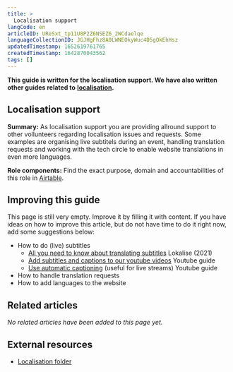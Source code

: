 ```yaml
---
title: >
  Localisation support
langCode: en
articleID: UReSxt_tp11U8P2Z6NSEZ6_2WCdaelqe
languageCollectionID: JGJHgFhz8A0LWNEOkyWuc4D5gOkEhHsz
updatedTimestamp: 1652619761765
createdTimestamp: 1642870043562
tags: []
---
```


**This guide is written for the localisation support. We have also written other guides related to** [**localisation**](/support/localisation)**.**

## Localisation support

**Summary:** As localisation support you are providing allround support to other vollunteers regarding localisation issues and requests. Some examples are organising live subtitels during an event, handling translation requests and working with the tech circle to enable website translations in even more languages.

**Role components:** Find the exact purpose, domain and accountabilities of this role in [Airtable](https://airtable.com/shr6GqOJ7587fNbEn/tbloV4g8loVisebVz).

## **Improving this guide**

This page is still very empty. Improve it by filling it with content. If you have ideas on how to improve this article, but do not have time to do it right now, add some suggestions below:

-   How to do (live) subtitles
    -   [All you need to know about translating subtitles](https://lokalise.com/blog/translating-subtitles/) Lokalise (2021)
    -   [Add subtitles and captions to our youtube videos](https://support.google.com/youtube/answer/2734796?hl=en) Youtube guide
    -   [Use automatic captioning](https://support.google.com/youtube/answer/6373554?hl=en#zippy=) (useful for live streams) Youtube guide
-   How to handle translation requests
-   How to add languages to the website

## **Related articles**

_No related articles have been added to this page yet._

## **External resources**

-   [Localisation folder](https://drive.google.com/drive/folders/1VYanhnyFSG9KxrgQrv2UuHuUKx2NIyoK?usp=sharing)
